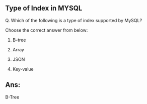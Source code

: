 ## Type of Index in MYSQL

Q. Which of the following is a type of index supported by MySQL?

Choose the correct answer from below:

  1. B-tree

  2. Array

  3. JSON

  4. Key-value

## Ans:
B-Tree
